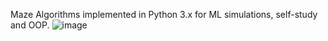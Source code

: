 Maze Algorithms implemented in Python 3.x for ML simulations, self-study and OOP.
![image](https://github.com/TamasSmahajcsikszabo/maze/assets/41322635/65a667f7-3b1e-4667-802c-f99473551d07)

